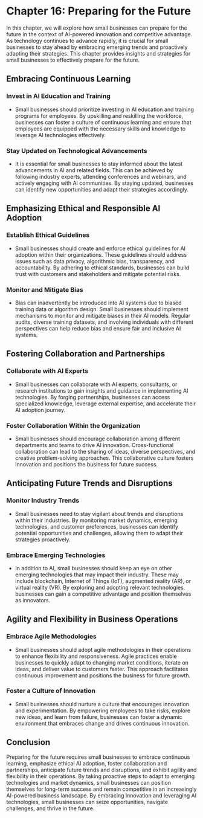 Chapter 16: Preparing for the Future
====================================

In this chapter, we will explore how small businesses can prepare for the future in the context of AI-powered innovation and competitive advantage. As technology continues to advance rapidly, it is crucial for small businesses to stay ahead by embracing emerging trends and proactively adapting their strategies. This chapter provides insights and strategies for small businesses to effectively prepare for the future.

Embracing Continuous Learning
-----------------------------

### Invest in AI Education and Training

* Small businesses should prioritize investing in AI education and training programs for employees. By upskilling and reskilling the workforce, businesses can foster a culture of continuous learning and ensure that employees are equipped with the necessary skills and knowledge to leverage AI technologies effectively.

### Stay Updated on Technological Advancements

* It is essential for small businesses to stay informed about the latest advancements in AI and related fields. This can be achieved by following industry experts, attending conferences and webinars, and actively engaging with AI communities. By staying updated, businesses can identify new opportunities and adapt their strategies accordingly.

Emphasizing Ethical and Responsible AI Adoption
-----------------------------------------------

### Establish Ethical Guidelines

* Small businesses should create and enforce ethical guidelines for AI adoption within their organizations. These guidelines should address issues such as data privacy, algorithmic bias, transparency, and accountability. By adhering to ethical standards, businesses can build trust with customers and stakeholders and mitigate potential risks.

### Monitor and Mitigate Bias

* Bias can inadvertently be introduced into AI systems due to biased training data or algorithm design. Small businesses should implement mechanisms to monitor and mitigate biases in their AI models. Regular audits, diverse training datasets, and involving individuals with different perspectives can help reduce bias and ensure fair and inclusive AI systems.

Fostering Collaboration and Partnerships
----------------------------------------

### Collaborate with AI Experts

* Small businesses can collaborate with AI experts, consultants, or research institutions to gain insights and guidance in implementing AI technologies. By forging partnerships, businesses can access specialized knowledge, leverage external expertise, and accelerate their AI adoption journey.

### Foster Collaboration Within the Organization

* Small businesses should encourage collaboration among different departments and teams to drive AI innovation. Cross-functional collaboration can lead to the sharing of ideas, diverse perspectives, and creative problem-solving approaches. This collaborative culture fosters innovation and positions the business for future success.

Anticipating Future Trends and Disruptions
------------------------------------------

### Monitor Industry Trends

* Small businesses need to stay vigilant about trends and disruptions within their industries. By monitoring market dynamics, emerging technologies, and customer preferences, businesses can identify potential opportunities and challenges, allowing them to adapt their strategies proactively.

### Embrace Emerging Technologies

* In addition to AI, small businesses should keep an eye on other emerging technologies that may impact their industry. These may include blockchain, Internet of Things (IoT), augmented reality (AR), or virtual reality (VR). By exploring and adopting relevant technologies, businesses can gain a competitive advantage and position themselves as innovators.

Agility and Flexibility in Business Operations
----------------------------------------------

### Embrace Agile Methodologies

* Small businesses should adopt agile methodologies in their operations to enhance flexibility and responsiveness. Agile practices enable businesses to quickly adapt to changing market conditions, iterate on ideas, and deliver value to customers faster. This approach facilitates continuous improvement and positions the business for future growth.

### Foster a Culture of Innovation

* Small businesses should nurture a culture that encourages innovation and experimentation. By empowering employees to take risks, explore new ideas, and learn from failure, businesses can foster a dynamic environment that embraces change and drives continuous innovation.

Conclusion
----------

Preparing for the future requires small businesses to embrace continuous learning, emphasize ethical AI adoption, foster collaboration and partnerships, anticipate future trends and disruptions, and exhibit agility and flexibility in their operations. By taking proactive steps to adapt to emerging technologies and market dynamics, small businesses can position themselves for long-term success and remain competitive in an increasingly AI-powered business landscape. By embracing innovation and leveraging AI technologies, small businesses can seize opportunities, navigate challenges, and thrive in the future.
